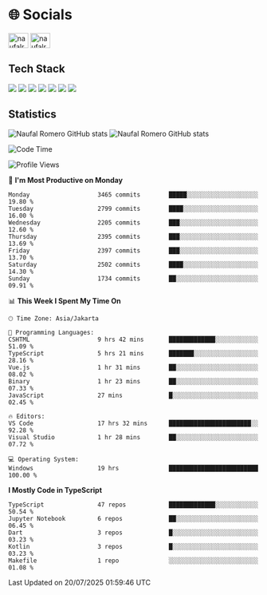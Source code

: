 <h1 align="">🌐 Socials</h1>
<p align="left">
<a href="https://linkedin.com/in/naufal-romero-putra-pratama-9ab816177/" target="blank"><img align="center" src="https://raw.githubusercontent.com/rahuldkjain/github-profile-readme-generator/master/src/images/icons/Social/linked-in-alt.svg" alt="naufalromero" height="30" width="40" /></a>
<a href="https://instagram.com/naufalromero" target="blank"><img align="center" src="https://raw.githubusercontent.com/rahuldkjain/github-profile-readme-generator/master/src/images/icons/Social/instagram.svg" alt="naufalromero" height="30" width="40" /></a>
</p>


<h2 align="">Tech Stack</h2>
<div align="">
  <img src="https://img.shields.io/badge/next.js-000000?style=for-the-badge&logo=nextdotjs&logoColor=white"/>
 <img src="https://img.shields.io/badge/typescript-%23007ACC.svg?style=for-the-badge&logo=typescript&logoColor=white"/>
 <img src="https://img.shields.io/badge/react-%2320232a.svg?style=for-the-badge&logo=react&logoColor=%2361DAFB"/>
 <img src="https://img.shields.io/badge/tailwindcss-%2338B2AC.svg?style=for-the-badge&logo=tailwind-css&logoColor=white"/>
 <img src="https://img.shields.io/badge/Prisma-3982CE?style=for-the-badge&logo=Prisma&logoColor=white"/>
 <img src="https://img.shields.io/badge/javascript-%23323330.svg?style=for-the-badge&logo=javascript&logoColor=%23F7DF1E"/>
 <img src="https://img.shields.io/badge/java-%23ED8B00.svg?style=for-the-badge&logo=openjdk&logoColor=white"/>
</div>


<h2 align="">Statistics</h2>
<div align="">
<img src="https://github-readme-stats-xi-nine-74.vercel.app/api?username=romves&show_icons=true&theme=tokyonight&include_all_commits=true&count_private=true" alt="Naufal Romero GitHub stats"/>
<img src="https://github-readme-stats-xi-nine-74.vercel.app/api/top-langs/?username=romves&theme=tokyonight&hide_border=false&include_all_commits=true&count_private=true&layout=compact" alt="Naufal Romero GitHub stats"/>
</div>

<!--START_SECTION:waka-->
![Code Time](http://img.shields.io/badge/Code%20Time-2%2C637%20hrs%208%20mins-blue)

![Profile Views](http://img.shields.io/badge/Profile%20Views-0-blue)

📅 **I'm Most Productive on Monday** 

```text
Monday                   3465 commits        █████░░░░░░░░░░░░░░░░░░░░   19.80 % 
Tuesday                  2799 commits        ████░░░░░░░░░░░░░░░░░░░░░   16.00 % 
Wednesday                2205 commits        ███░░░░░░░░░░░░░░░░░░░░░░   12.60 % 
Thursday                 2395 commits        ███░░░░░░░░░░░░░░░░░░░░░░   13.69 % 
Friday                   2397 commits        ███░░░░░░░░░░░░░░░░░░░░░░   13.70 % 
Saturday                 2502 commits        ████░░░░░░░░░░░░░░░░░░░░░   14.30 % 
Sunday                   1734 commits        ██░░░░░░░░░░░░░░░░░░░░░░░   09.91 % 
```


📊 **This Week I Spent My Time On** 

```text
🕑︎ Time Zone: Asia/Jakarta

💬 Programming Languages: 
CSHTML                   9 hrs 42 mins       █████████████░░░░░░░░░░░░   51.09 % 
TypeScript               5 hrs 21 mins       ███████░░░░░░░░░░░░░░░░░░   28.16 % 
Vue.js                   1 hr 31 mins        ██░░░░░░░░░░░░░░░░░░░░░░░   08.02 % 
Binary                   1 hr 23 mins        ██░░░░░░░░░░░░░░░░░░░░░░░   07.33 % 
JavaScript               27 mins             █░░░░░░░░░░░░░░░░░░░░░░░░   02.45 % 

🔥 Editors: 
VS Code                  17 hrs 32 mins      ███████████████████████░░   92.28 % 
Visual Studio            1 hr 28 mins        ██░░░░░░░░░░░░░░░░░░░░░░░   07.72 % 

💻 Operating System: 
Windows                  19 hrs              █████████████████████████   100.00 % 
```

**I Mostly Code in TypeScript** 

```text
TypeScript               47 repos            █████████████░░░░░░░░░░░░   50.54 % 
Jupyter Notebook         6 repos             ██░░░░░░░░░░░░░░░░░░░░░░░   06.45 % 
Dart                     3 repos             █░░░░░░░░░░░░░░░░░░░░░░░░   03.23 % 
Kotlin                   3 repos             █░░░░░░░░░░░░░░░░░░░░░░░░   03.23 % 
Makefile                 1 repo              ░░░░░░░░░░░░░░░░░░░░░░░░░   01.08 % 
```




 Last Updated on 20/07/2025 01:59:46 UTC
<!--END_SECTION:waka-->
